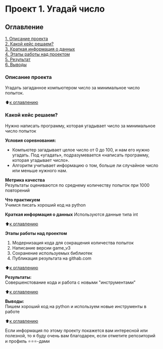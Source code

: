 # Проект 1. Угадай число

## Оглавление  
[1. Описание проекта](.README.md#Описание-проекта)  
[2. Какой кейс решаем?](.README.md#Какой-кейс-решаем)  
[3. Краткая информация о данных](.README.md#Краткая-информация-о-данных)  
[4. Этапы работы над проектом](.README.md#Этапы-работы-над-проектом)  
[5. Результат](.README.md#Результат)    
[6. Выводы](.README.md#Выводы) 

### Описание проекта    
Угадать загаданное компьютером число за минимальное число попыток.

:arrow_up:[к оглавлению](_)


### Какой кейс решаем?    
Нужно написать программу, которая угадывает число за минимальное число попыток

**Условия соревнования:**  
- Компьютер загадывает целое число от 0 до 100, и нам его нужно угадать. Под «угадать», подразумевается «написать программу, которая угадывает число».
- Алгоритм учитывает информацию о том, больше ли случайное число или меньше нужного нам.

**Метрика качества**     
Результаты оцениваются по среднему количеству попыток при 1000 повторений

**Что практикуем**     
Учимся писать хороший код на python


**Краткая информация о данных**
Используются данные типа int

  
:arrow_up:[к оглавлению](.README.md#Оглавление)


**Этапы работы над проектом**  
1. Модернизация кода для сокращения количества попыток
2. Написание версии game_v3
3. Сохранение используемых библиотек
4. Публикация результата на githab.com

:arrow_up:[к оглавлению](.README.md#Оглавление)


**Результаты:**  
Совершенстование кода и работа с новыми "инструментами" 


:arrow_up:[к оглавлению](.README.md#Оглавление)


**Выводы:**  
Пишем хороший код на python и используем новые инструменты в работе

:arrow_up:[к оглавлению](.README.md#Оглавление)


Если информация по этому проекту покажется вам интересной или полезной, то я буду очень вам благодарен, если отметите репозиторий и профиль ⭐️⭐️⭐️-дами